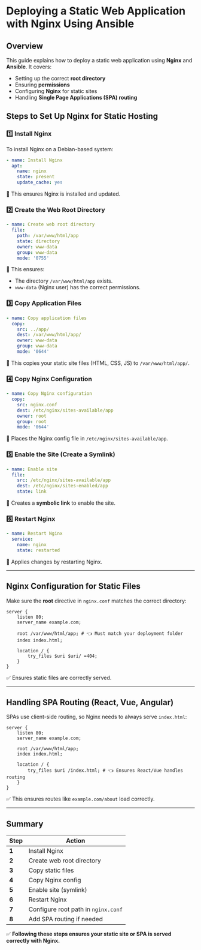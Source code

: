 # Deploying a Static Web Application with Nginx Using Ansible

## Overview
This guide explains how to deploy a static web application using **Nginx** and **Ansible**. It covers:
- Setting up the correct **root directory**
- Ensuring **permissions**
- Configuring **Nginx** for static sites
- Handling **Single Page Applications (SPA) routing**

## Steps to Set Up Nginx for Static Hosting

### 1️⃣ Install Nginx
To install Nginx on a Debian-based system:
```yaml
- name: Install Nginx
  apt:
    name: nginx
    state: present
    update_cache: yes
```
🔹 This ensures Nginx is installed and updated.

### 2️⃣ Create the Web Root Directory
```yaml
- name: Create web root directory
  file:
    path: /var/www/html/app
    state: directory
    owner: www-data
    group: www-data
    mode: '0755'
```
🔹 This ensures:
- The directory `/var/www/html/app` exists.
- `www-data` (Nginx user) has the correct permissions.

### 3️⃣ Copy Application Files
```yaml
- name: Copy application files
  copy:
    src: ../app/
    dest: /var/www/html/app/
    owner: www-data
    group: www-data
    mode: '0644'
```
🔹 This copies your static site files (HTML, CSS, JS) to `/var/www/html/app/`.

### 4️⃣ Copy Nginx Configuration
```yaml
- name: Copy Nginx configuration
  copy:
    src: nginx.conf
    dest: /etc/nginx/sites-available/app
    owner: root
    group: root
    mode: '0644'
```
🔹 Places the Nginx config file in `/etc/nginx/sites-available/app`.

### 5️⃣ Enable the Site (Create a Symlink)
```yaml
- name: Enable site
  file:
    src: /etc/nginx/sites-available/app
    dest: /etc/nginx/sites-enabled/app
    state: link
```
🔹 Creates a **symbolic link** to enable the site.

### 6️⃣ Restart Nginx
```yaml
- name: Restart Nginx
  service:
    name: nginx
    state: restarted
```
🔹 Applies changes by restarting Nginx.

---

## Nginx Configuration for Static Files
Make sure the **root** directive in `nginx.conf` matches the correct directory:
```nginx
server {
    listen 80;
    server_name example.com;

    root /var/www/html/app; # 👈 Must match your deployment folder
    index index.html;

    location / {
        try_files $uri $uri/ =404;
    }
}
```
✅ Ensures static files are correctly served.

---

## Handling SPA Routing (React, Vue, Angular)
SPAs use client-side routing, so Nginx needs to always serve `index.html`:
```nginx
server {
    listen 80;
    server_name example.com;

    root /var/www/html/app;
    index index.html;

    location / {
        try_files $uri /index.html; # 👈 Ensures React/Vue handles routing
    }
}
```
✅ This ensures routes like `example.com/about` load correctly.

---

## Summary
| Step | Action |
|------|--------|
| **1** | Install Nginx |
| **2** | Create web root directory |
| **3** | Copy static files |
| **4** | Copy Nginx config |
| **5** | Enable site (symlink) |
| **6** | Restart Nginx |
| **7** | Configure root path in `nginx.conf` |
| **8** | Add SPA routing if needed |

✅ **Following these steps ensures your static site or SPA is served correctly with Nginx.**

